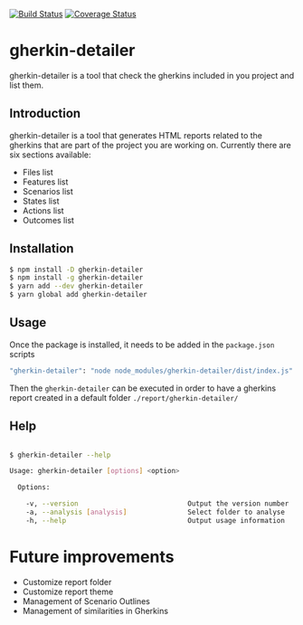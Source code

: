 [![Build Status](https://travis-ci.org/silversonicaxel/gherkin-detailer.svg?branch=master)](https://travis-ci.org/silversonicaxel/gherkin-detailer)
[![Coverage Status](https://coveralls.io/repos/github/silversonicaxel/gherkin-detailer/badge.svg?branch=master)](https://coveralls.io/github/silversonicaxel/gherkin-detailer?branch=master)

# gherkin-detailer
gherkin-detailer is a tool that check the gherkins included in you project and list them.


## Introduction
gherkin-detailer is a tool that generates HTML reports related to the gherkins that are part of the project you are working on. Currently there are six sections available:
* Files list
* Features list
* Scenarios list
* States list
* Actions list
* Outcomes list


## Installation

```bash
$ npm install -D gherkin-detailer
$ npm install -g gherkin-detailer
$ yarn add --dev gherkin-detailer
$ yarn global add gherkin-detailer
```


## Usage
Once the package is installed, it needs to be added in the `package.json` scripts

```bash
"gherkin-detailer": "node node_modules/gherkin-detailer/dist/index.js"
```

Then the `gherkin-detailer` can be executed in order to have a gherkins report created in a default folder `./report/gherkin-detailer/`


## Help
```bash

$ gherkin-detailer --help

Usage: gherkin-detailer [options] <option>

  Options:

    -v, --version                           Output the version number
    -a, --analysis [analysis]               Select folder to analyse
    -h, --help                              Output usage information

```


# Future improvements
* Customize report folder
* Customize report theme
* Management of Scenario Outlines
* Management of similarities in Gherkins
